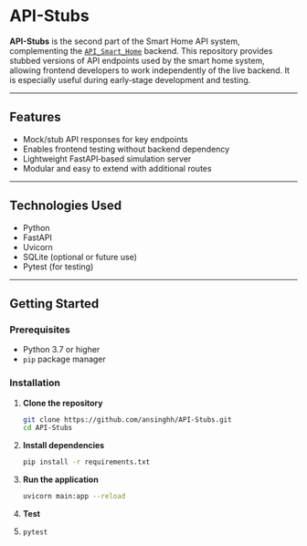 # API-Stubs

**API-Stubs** is the second part of the Smart Home API system, complementing the [`API_Smart_Home`](https://github.com/ansinghh/API_Smart_Home) backend. This repository provides stubbed versions of API endpoints used by the smart home system, allowing frontend developers to work independently of the live backend. It is especially useful during early‑stage development and testing.

---

## Features

- Mock/stub API responses for key endpoints  
- Enables frontend testing without backend dependency  
- Lightweight FastAPI‑based simulation server  
- Modular and easy to extend with additional routes  

---

## Technologies Used

- Python  
- FastAPI  
- Uvicorn  
- SQLite (optional or future use)  
- Pytest (for testing)  

---

## Getting Started

### Prerequisites

- Python 3.7 or higher  
- `pip` package manager  

### Installation

1. **Clone the repository**

   ```bash
   git clone https://github.com/ansinghh/API-Stubs.git
   cd API-Stubs
2. **Install dependencies**
   ```bash
   pip install -r requirements.txt
3. **Run the application**
   ```bash
   uvicorn main:app --reload
4. **Test**
5. ```bash
   pytest
